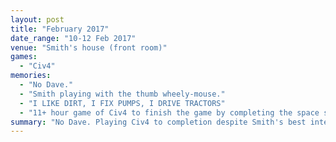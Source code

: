 ```yaml
---
layout: post
title: "February 2017"
date_range: "10-12 Feb 2017"
venue: "Smith's house (front room)"
games:
  - "Civ4"
memories:
  - "No Dave."
  - "Smith playing with the thumb wheely-mouse."
  - "I LIKE DIRT, I FIX PUMPS, I DRIVE TRACTORS"
  - "11+ hour game of Civ4 to finish the game by completing the space station.<br>Smith adamant that Toby and Ian conspired for peace in the U.N. behind his back."
summary: "No Dave. Playing Civ4 to completion despite Smith's best intentions."
---
```


